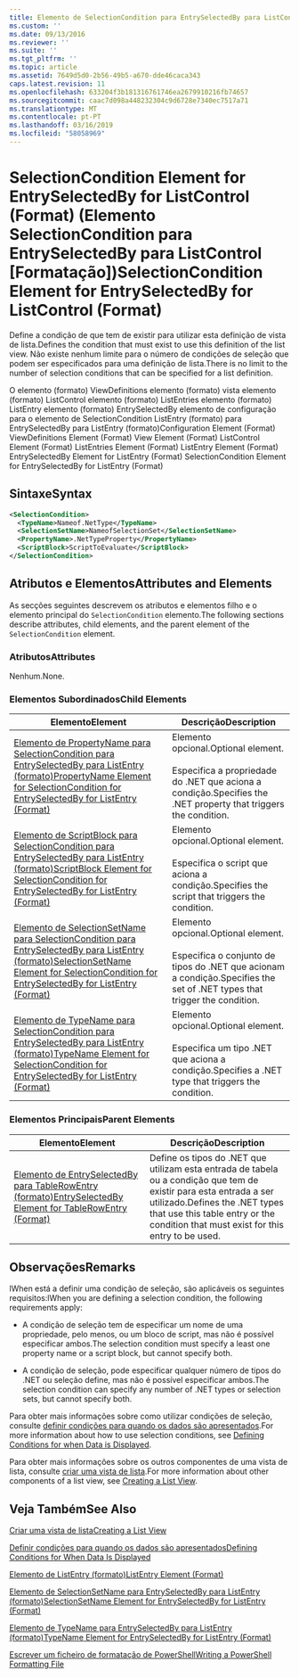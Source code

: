 ```yaml
---
title: Elemento de SelectionCondition para EntrySelectedBy para ListControl (formato) | Documentos da Microsoft
ms.custom: ''
ms.date: 09/13/2016
ms.reviewer: ''
ms.suite: ''
ms.tgt_pltfrm: ''
ms.topic: article
ms.assetid: 7649d5d0-2b56-49b5-a670-dde46caca343
caps.latest.revision: 11
ms.openlocfilehash: 633204f3b181316761746ea2679910216fb74657
ms.sourcegitcommit: caac7d098a448232304c9d6728e7340ec7517a71
ms.translationtype: MT
ms.contentlocale: pt-PT
ms.lasthandoff: 03/16/2019
ms.locfileid: "58058969"
---
```

# <a name="selectioncondition-element-for-entryselectedby-for-listcontrol-format"></a><span data-ttu-id="47ded-102">SelectionCondition Element for EntrySelectedBy for ListControl (Format) (Elemento SelectionCondition para EntrySelectedBy para ListControl [Formatação])</span><span class="sxs-lookup"><span data-stu-id="47ded-102">SelectionCondition Element for EntrySelectedBy for ListControl (Format)</span></span>

<span data-ttu-id="47ded-103">Define a condição de que tem de existir para utilizar esta definição de vista de lista.</span><span class="sxs-lookup"><span data-stu-id="47ded-103">Defines the condition that must exist to use this definition of the list view.</span></span> <span data-ttu-id="47ded-104">Não existe nenhum limite para o número de condições de seleção que podem ser especificados para uma definição de lista.</span><span class="sxs-lookup"><span data-stu-id="47ded-104">There is no limit to the number of selection conditions that can be specified for a list definition.</span></span>

<span data-ttu-id="47ded-105">O elemento (formato) ViewDefinitions elemento (formato) vista elemento (formato) ListControl elemento (formato) ListEntries elemento (formato) ListEntry elemento (formato) EntrySelectedBy elemento de configuração para o elemento de SelectionCondition ListEntry (formato) para EntrySelectedBy para ListEntry (formato)</span><span class="sxs-lookup"><span data-stu-id="47ded-105">Configuration Element (Format) ViewDefinitions Element (Format) View Element (Format) ListControl Element (Format) ListEntries Element (Format) ListEntry Element (Format) EntrySelectedBy Element for ListEntry (Format) SelectionCondition Element for EntrySelectedBy for ListEntry (Format)</span></span>

## <a name="syntax"></a><span data-ttu-id="47ded-106">Sintaxe</span><span class="sxs-lookup"><span data-stu-id="47ded-106">Syntax</span></span>

```xml
<SelectionCondition>
  <TypeName>Nameof.NetType</TypeName>
  <SelectionSetName>NameofSelectionSet</SelectionSetName>
  <PropertyName>.NetTypeProperty</PropertyName>
  <ScriptBlock>ScriptToEvaluate</ScriptBlock>
</SelectionCondition>
```

## <a name="attributes-and-elements"></a><span data-ttu-id="47ded-107">Atributos e Elementos</span><span class="sxs-lookup"><span data-stu-id="47ded-107">Attributes and Elements</span></span>

<span data-ttu-id="47ded-108">As secções seguintes descrevem os atributos e elementos filho e o elemento principal do `SelectionCondition` elemento.</span><span class="sxs-lookup"><span data-stu-id="47ded-108">The following sections describe attributes, child elements, and the parent element of the `SelectionCondition` element.</span></span>

### <a name="attributes"></a><span data-ttu-id="47ded-109">Atributos</span><span class="sxs-lookup"><span data-stu-id="47ded-109">Attributes</span></span>

<span data-ttu-id="47ded-110">Nenhum.</span><span class="sxs-lookup"><span data-stu-id="47ded-110">None.</span></span>

### <a name="child-elements"></a><span data-ttu-id="47ded-111">Elementos Subordinados</span><span class="sxs-lookup"><span data-stu-id="47ded-111">Child Elements</span></span>

|<span data-ttu-id="47ded-112">Elemento</span><span class="sxs-lookup"><span data-stu-id="47ded-112">Element</span></span>|<span data-ttu-id="47ded-113">Descrição</span><span class="sxs-lookup"><span data-stu-id="47ded-113">Description</span></span>|
|-------------|-----------------|
|[<span data-ttu-id="47ded-114">Elemento de PropertyName para SelectionCondition para EntrySelectedBy para ListEntry (formato)</span><span class="sxs-lookup"><span data-stu-id="47ded-114">PropertyName Element for SelectionCondition for EntrySelectedBy for ListEntry (Format)</span></span>](./propertyname-element-for-selectioncondition-for-entryselectedby-for-listcontrol-format.md)|<span data-ttu-id="47ded-115">Elemento opcional.</span><span class="sxs-lookup"><span data-stu-id="47ded-115">Optional element.</span></span><br /><br /> <span data-ttu-id="47ded-116">Especifica a propriedade do .NET que aciona a condição.</span><span class="sxs-lookup"><span data-stu-id="47ded-116">Specifies the .NET property that triggers the condition.</span></span>|
|[<span data-ttu-id="47ded-117">Elemento de ScriptBlock para SelectionCondition para EntrySelectedBy para ListEntry (formato)</span><span class="sxs-lookup"><span data-stu-id="47ded-117">ScriptBlock Element for SelectionCondition for EntrySelectedBy for ListEntry (Format)</span></span>](./scriptblock-element-for-selectioncondition-for-entryselectedby-for-listcontrol-format.md)|<span data-ttu-id="47ded-118">Elemento opcional.</span><span class="sxs-lookup"><span data-stu-id="47ded-118">Optional element.</span></span><br /><br /> <span data-ttu-id="47ded-119">Especifica o script que aciona a condição.</span><span class="sxs-lookup"><span data-stu-id="47ded-119">Specifies the script that triggers the condition.</span></span>|
|[<span data-ttu-id="47ded-120">Elemento de SelectionSetName para SelectionCondition para EntrySelectedBy para ListEntry (formato)</span><span class="sxs-lookup"><span data-stu-id="47ded-120">SelectionSetName Element for SelectionCondition for EntrySelectedBy for ListEntry (Format)</span></span>](./selectionsetname-element-for-selectioncondition-for-entryselectedby-for-listentry-format.md)|<span data-ttu-id="47ded-121">Elemento opcional.</span><span class="sxs-lookup"><span data-stu-id="47ded-121">Optional element.</span></span><br /><br /> <span data-ttu-id="47ded-122">Especifica o conjunto de tipos do .NET que acionam a condição.</span><span class="sxs-lookup"><span data-stu-id="47ded-122">Specifies the set of .NET types that trigger the condition.</span></span>|
|[<span data-ttu-id="47ded-123">Elemento de TypeName para SelectionCondition para EntrySelectedBy para ListEntry (formato)</span><span class="sxs-lookup"><span data-stu-id="47ded-123">TypeName Element for SelectionCondition for EntrySelectedBy for ListEntry (Format)</span></span>](./typename-element-for-selectioncondition-for-entryselectedby-for-listcontrol-format.md)|<span data-ttu-id="47ded-124">Elemento opcional.</span><span class="sxs-lookup"><span data-stu-id="47ded-124">Optional element.</span></span><br /><br /> <span data-ttu-id="47ded-125">Especifica um tipo .NET que aciona a condição.</span><span class="sxs-lookup"><span data-stu-id="47ded-125">Specifies a .NET type that triggers the condition.</span></span>|

### <a name="parent-elements"></a><span data-ttu-id="47ded-126">Elementos Principais</span><span class="sxs-lookup"><span data-stu-id="47ded-126">Parent Elements</span></span>

|<span data-ttu-id="47ded-127">Elemento</span><span class="sxs-lookup"><span data-stu-id="47ded-127">Element</span></span>|<span data-ttu-id="47ded-128">Descrição</span><span class="sxs-lookup"><span data-stu-id="47ded-128">Description</span></span>|
|-------------|-----------------|
|[<span data-ttu-id="47ded-129">Elemento de EntrySelectedBy para TableRowEntry (formato)</span><span class="sxs-lookup"><span data-stu-id="47ded-129">EntrySelectedBy Element for TableRowEntry (Format)</span></span>](./entryselectedby-element-for-tablerowentry-for-tablecontrol-format.md)|<span data-ttu-id="47ded-130">Define os tipos do .NET que utilizam esta entrada de tabela ou a condição que tem de existir para esta entrada a ser utilizado.</span><span class="sxs-lookup"><span data-stu-id="47ded-130">Defines the .NET types that use this table entry or the condition that must exist for this entry to be used.</span></span>|

## <a name="remarks"></a><span data-ttu-id="47ded-131">Observações</span><span class="sxs-lookup"><span data-stu-id="47ded-131">Remarks</span></span>

<span data-ttu-id="47ded-132">lWhen está a definir uma condição de seleção, são aplicáveis os seguintes requisitos:</span><span class="sxs-lookup"><span data-stu-id="47ded-132">lWhen you are defining a selection condition, the following requirements apply:</span></span>

- <span data-ttu-id="47ded-133">A condição de seleção tem de especificar um nome de uma propriedade, pelo menos, ou um bloco de script, mas não é possível especificar ambos.</span><span class="sxs-lookup"><span data-stu-id="47ded-133">The selection condition must specify a least one property name or a script block, but cannot specify both.</span></span>

- <span data-ttu-id="47ded-134">A condição de seleção, pode especificar qualquer número de tipos do .NET ou seleção define, mas não é possível especificar ambos.</span><span class="sxs-lookup"><span data-stu-id="47ded-134">The selection condition can specify any number of .NET types or selection sets, but cannot specify both.</span></span>

<span data-ttu-id="47ded-135">Para obter mais informações sobre como utilizar condições de seleção, consulte [definir condições para quando os dados são apresentados](./defining-conditions-for-displaying-data.md).</span><span class="sxs-lookup"><span data-stu-id="47ded-135">For more information about how to use selection conditions, see [Defining Conditions for when Data is Displayed](./defining-conditions-for-displaying-data.md).</span></span>

<span data-ttu-id="47ded-136">Para obter mais informações sobre os outros componentes de uma vista de lista, consulte [criar uma vista de lista](./creating-a-list-view.md).</span><span class="sxs-lookup"><span data-stu-id="47ded-136">For more information about other components of a list view, see [Creating a List View](./creating-a-list-view.md).</span></span>

## <a name="see-also"></a><span data-ttu-id="47ded-137">Veja Também</span><span class="sxs-lookup"><span data-stu-id="47ded-137">See Also</span></span>

[<span data-ttu-id="47ded-138">Criar uma vista de lista</span><span class="sxs-lookup"><span data-stu-id="47ded-138">Creating a List View</span></span>](./creating-a-list-view.md)

[<span data-ttu-id="47ded-139">Definir condições para quando os dados são apresentados</span><span class="sxs-lookup"><span data-stu-id="47ded-139">Defining Conditions for When Data Is Displayed</span></span>](./defining-conditions-for-displaying-data.md)

[<span data-ttu-id="47ded-140">Elemento de ListEntry (formato)</span><span class="sxs-lookup"><span data-stu-id="47ded-140">ListEntry Element (Format)</span></span>](./listentry-element-for-listcontrol-format.md)

[<span data-ttu-id="47ded-141">Elemento de SelectionSetName para EntrySelectedBy para ListEntry (formato)</span><span class="sxs-lookup"><span data-stu-id="47ded-141">SelectionSetName Element for EntrySelectedBy for ListEntry (Format)</span></span>](./selectionsetname-element-for-entryselectedby-for-listcontrol-format.md)

[<span data-ttu-id="47ded-142">Elemento de TypeName para EntrySelectedBy para ListEntry (formato)</span><span class="sxs-lookup"><span data-stu-id="47ded-142">TypeName Element for EntrySelectedBy for ListEntry (Format)</span></span>](http://msdn.microsoft.com/en-us/fcd4daa6-f3fd-43f7-a468-03c582d34533)

[<span data-ttu-id="47ded-143">Escrever um ficheiro de formatação de PowerShell</span><span class="sxs-lookup"><span data-stu-id="47ded-143">Writing a PowerShell Formatting File</span></span>](./writing-a-powershell-formatting-file.md)
